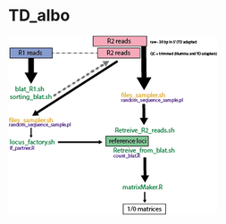 # TD_albo

![Pipeline chart](https://raw.githubusercontent.com/clemgoub/TD_albo/master/scripts_pipeline.png)
